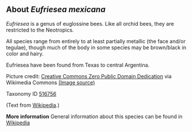 **About *Eufriesea mexicana***
-------------------------

*Eufriesea* is a genus of euglossine bees. Like all orchid bees, they are restricted to the Neotropics.

All species range from entirely to at least partially metallic (the face and/or tegulae),
though much of the body in some species may be brown/black in color and hairy.

Eufriesea have been found from Texas to central Argentina.

Picture credit: [Creative Commons Zero Public Domain Dedication](http://creativecommons.org/publicdomain/zero/1.0/deed.en) via Wikimedia Commons [(Image source)](https://en.wikipedia.org/wiki/File:Eufriesea_chrysopyga_(22599019459).jpg)

Taxonomy ID [516756](https://www.uniprot.org/taxonomy/516756)

(Text from [Wikipedia](https://en.wikipedia.org/).)

**More information**
General information about this species can be found in [Wikipedia](https://en.wikipedia.org/wiki/Eufriesea)
